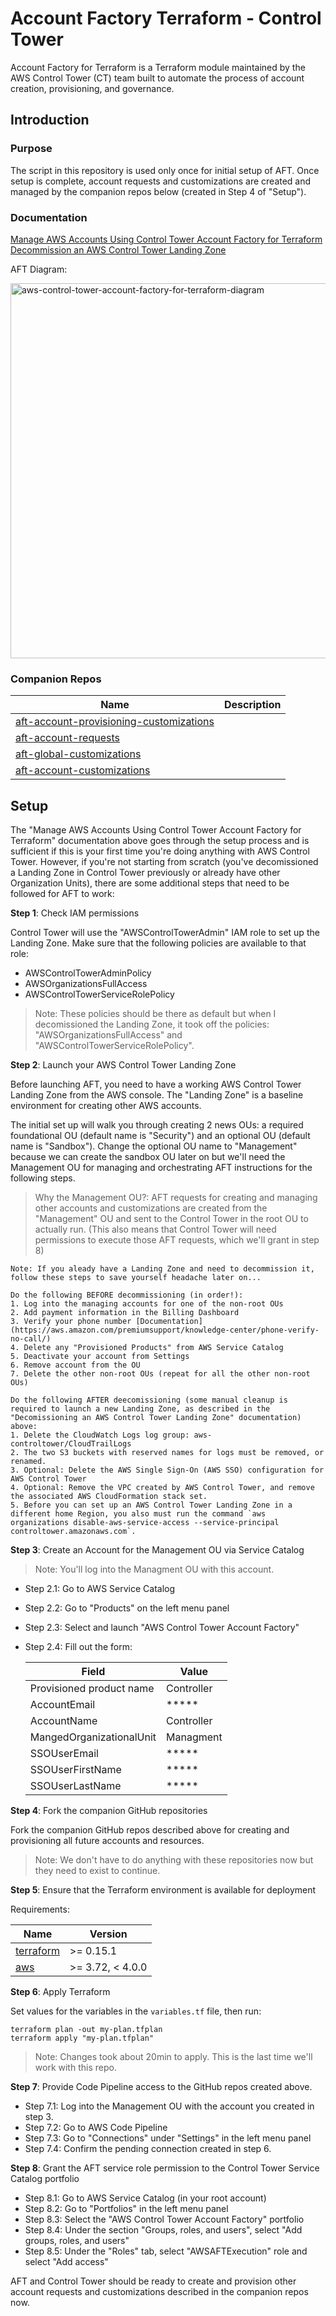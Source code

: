 # Account Factory Terraform - Control Tower

Account Factory for Terraform is a Terraform module maintained by the AWS Control Tower (CT) team built to automate the process of account creation, provisioning, and governance.

## Introduction

### Purpose

The script in this repository is used only once for initial setup of AFT. Once setup is complete, account requests and customizations are created and managed by the companion repos below (created in Step 4 of "Setup"). 

### Documentation

[Manage AWS Accounts Using Control Tower Account Factory for Terraform](https://learn.hashicorp.com/tutorials/terraform/aws-control-tower-aft)
[Decommission an AWS Control Tower Landing Zone](https://docs.aws.amazon.com/controltower/latest/userguide/decommission-landing-zone.html)

AFT Diagram:

<img src="https://d2908q01vomqb2.cloudfront.net/da4b9237bacccdf19c0760cab7aec4a8359010b0/2021/11/12/aws-control-tower-account-factory-for-terraform-diagram.png" alt="aws-control-tower-account-factory-for-terraform-diagram" width="600"/>

### Companion Repos

| Name | Description |
|------|------|
| [aft-account-provisioning-customizations](https://github.com/ilhamkabir/aft-account-provisioning-customizations) |  |
| [aft-account-requests](https://github.com/ilhamkabir/aft-account-requests) |  |
| [aft-global-customizations](https://github.com/ilhamkabir/aft-global-customizations) |  |
| [aft-account-customizations](https://github.com/ilhamkabir/aft-account-customizations) |  |

## Setup

The "Manage AWS Accounts Using Control Tower Account Factory for Terraform" documentation above goes through the setup process and is sufficient if this is your first time you're doing anything with AWS Control Tower. However, if you're not starting from scratch (you've decomissioned a Landing Zone in Control Tower previously or already have other Organization Units), there are some additional steps that need to be followed for AFT to work:

**Step 1**: Check IAM permissions

Control Tower will use the "AWSControlTowerAdmin" IAM role to set up the Landing Zone. Make sure that the following policies are available to that role:
- AWSControlTowerAdminPolicy
- AWSOrganizationsFullAccess
- AWSControlTowerServiceRolePolicy

> Note: These policies should be there as default but when I decomissioned the Landing Zone, it took off the policies: "AWSOrganizationsFullAccess" and "AWSControlTowerServiceRolePolicy".

**Step 2**: Launch your AWS Control Tower Landing Zone

Before launching AFT, you need to have a working AWS Control Tower Landing Zone from the AWS console. The "Landing Zone" is a baseline environment for creating other AWS accounts.

The initial set up will walk you through creating 2 news OUs: a required foundational OU (default name is "Security") and an optional OU (default name is "Sandbox"). Change the optional OU name to "Management" because we can create the sandbox OU later on but we'll need the Management OU for managing and orchestrating AFT instructions for the following steps. 

> Why the Management OU?: AFT requests for creating and managing other accounts and customizations are created from the "Management" OU and sent to the Control Tower in the root OU to actually run. (This also means that Control Tower will need permissions to execute those AFT requests, which we'll grant in step 8) 

    Note: If you aleady have a Landing Zone and need to decommission it, follow these steps to save yourself headache later on...
    
    Do the following BEFORE decommissioning (in order!):      
    1. Log into the managing accounts for one of the non-root OUs
    2. Add payment information in the Billing Dashboard
    3. Verify your phone number [Documentation](https://aws.amazon.com/premiumsupport/knowledge-center/phone-verify-no-call/)
    4. Delete any "Provisioned Products" from AWS Service Catalog
    5. Deactivate your account from Settings
    6. Remove account from the OU
    7. Delete the other non-root OUs (repeat for all the other non-root OUs)

    Do the following AFTER deecomissioning (some manual cleanup is required to launch a new Landing Zone, as described in the "Decomissioning an AWS Control Tower Landing Zone" documentation) above:
    1. Delete the CloudWatch Logs log group: aws-controltower/CloudTrailLogs 
    2. The two S3 buckets with reserved names for logs must be removed, or renamed.
    3. Optional: Delete the AWS Single Sign-On (AWS SSO) configuration for AWS Control Tower
    4. Optional: Remove the VPC created by AWS Control Tower, and remove the associated AWS CloudFormation stack set.
    5. Before you can set up an AWS Control Tower Landing Zone in a different home Region, you also must run the command `aws organizations disable-aws-service-access --service-principal controltower.amazonaws.com`.

**Step 3**: Create an Account for the Management OU via Service Catalog

> Note: You'll log into the Managment OU with this account.

- Step 2.1: Go to AWS Service Catalog
- Step 2.2: Go to "Products" on the left menu panel 
- Step 2.3: Select and launch "AWS Control Tower Account Factory"
- Step 2.4: Fill out the form:

    | Field | Value |
    |------|---------|
    | Provisioned product name | Controller |
    | AccountEmail | ***** |
    | AccountName | Controller |
    | MangedOrganizationalUnit | Managment |
    | SSOUserEmail | ***** |
    | SSOUserFirstName | ***** |
    | SSOUserLastName | ***** |

**Step 4**: Fork the companion GitHub repositories

Fork the companion GitHub repos described above for creating and provisioning all future accounts and resources.

> Note: We don't have to do anything with these repositories now but they need to exist to continue. 
 
**Step 5**: Ensure that the Terraform environment is available for deployment

Requirements:

| Name | Version |
|------|---------|
| <a name="requirement_terraform"></a> [terraform](#requirement\_terraform) | >= 0.15.1 |
| <a name="requirement_aws"></a> [aws](#requirement\_aws) | >= 3.72, < 4.0.0 |

**Step 6**: Apply Terraform 

Set values for the variables in the ```variables.tf``` file, then run:
```
terraform plan -out my-plan.tfplan
terraform apply "my-plan.tfplan"
```

> Note: Changes took about 20min to apply. This is the last time we'll work with this repo.

**Step 7**: Provide Code Pipeline access to the GitHub repos created above. 

- Step 7.1: Log into the Management OU with the account you created in step 3. 
- Step 7.2: Go to AWS Code Pipeline
- Step 7.3: Go to "Connections" under "Settings" in the left menu panel
- Step 7.4: Confirm the pending connection created in step 6.

**Step 8**: Grant the AFT service role permission to the Control Tower Service Catalog portfolio

- Step 8.1: Go to AWS Service Catalog (in your root account)
- Step 8.2: Go to "Portfolios" in the left menu panel
- Step 8.3: Select the "AWS Control Tower Account Factory" portfolio
- Step 8.4: Under the section "Groups, roles, and users", select "Add groups, roles, and users"
- Step 8.5: Under the "Roles" tab, select "AWSAFTExecution" role and select "Add access"

AFT and Control Tower should be ready to create and provision other account requests and customizations described in the companion repos now.   

